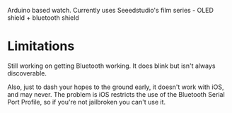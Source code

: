 Arduino based watch.  Currently uses Seeedstudio's film series - OLED shield + bluetooth shield

Limitations
===========
Still working on getting Bluetooth working.  It does blink but isn't always discoverable.

Also, just to dash your hopes to the ground early, it doesn't work with iOS, and may never.  The problem is iOS restricts the use of the
Bluetooth Serial Port Profile, so if you're not jailbroken you can't use it.
